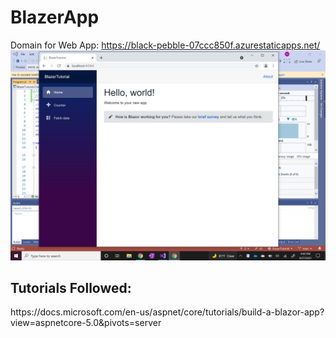 # BlazerApp
Domain for Web App: https://black-pebble-07ccc850f.azurestaticapps.net/
![screenshot](2021-09-27.png)

<h2>Tutorials Followed:</h2>
https://docs.microsoft.com/en-us/aspnet/core/tutorials/build-a-blazor-app?view=aspnetcore-5.0&pivots=server
